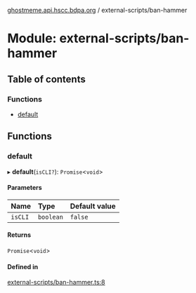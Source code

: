 [ghostmeme.api.hscc.bdpa.org][1] / external-scripts/ban-hammer

# Module: external-scripts/ban-hammer

## Table of contents

### Functions

- [default][2]

## Functions

### default

▸ **default**(`isCLI?`): `Promise`<`void`>

#### Parameters

| Name    | Type      | Default value |
| :------ | :-------- | :------------ |
| `isCLI` | `boolean` | `false`       |

#### Returns

`Promise`<`void`>

#### Defined in

[external-scripts/ban-hammer.ts:8][3]

[1]: ../README.md
[2]: external_scripts_ban_hammer.md#default
[3]:
  https://github.com/nhscc/ghostmeme.api.hscc.bdpa.org/blob/9eb38c4/external-scripts/ban-hammer.ts#L8
